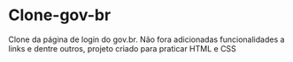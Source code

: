 # Clone-gov-br
Clone da página de login do gov.br. Não fora adicionadas funcionalidades a links e dentre outros, projeto criado para praticar HTML e CSS
